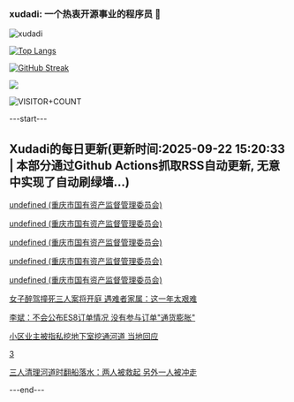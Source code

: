### xudadi: 一个热衷开源事业的程序员 👋

![xudadi](https://github-readme-stats-git-masterorgs-github-readme-stats-team.vercel.app/api?username=xudadi)

[![Top Langs](https://github-readme-stats.vercel.app/api/top-langs/?username=xudadi)](https://github.com/anuraghazra/github-readme-stats)

[![GitHub Streak](https://streak-stats.demolab.com?user=xudadi&locale=zh_Hans)](https://git.io/streak-stats)

![](https://raw.githubusercontent.com/xudadi/xudadi/main/assets/github-contribution-grid-snake.svg)

![VISITOR+COUNT](https://komarev.com/ghpvc/?username=xudadi&label=VISITOR+COUNT)


---start---

## Xudadi的每日更新(更新时间:2025-09-22 15:20:33 | 本部分通过Github Actions抓取RSS自动更新, 无意中实现了自动刷绿墙...)

[undefined (重庆市国有资产监督管理委员会)](https://dadilab.github.io/feeds/all.xml)

[undefined (重庆市国有资产监督管理委员会)](https://dadilab.github.io/feeds/all.xml)

[undefined (重庆市国有资产监督管理委员会)](https://dadilab.github.io/feeds/all.xml)

[undefined (重庆市国有资产监督管理委员会)](https://dadilab.github.io/feeds/all.xml)

[undefined (重庆市国有资产监督管理委员会)](https://dadilab.github.io/feeds/all.xml)

[女子醉驾撞死三人案将开庭 遇难者家属：这一年太艰难](https://m.163.com/news/article/KA2L0898053469LG.html)

[李斌：不会公布ES8订单情况 没有参与订单"通货膨胀"](https://m.163.com/news/article/KA2D4A2I051492T3.html)

[小区业主被指私挖地下室挖通河道 当地回应](https://m.163.com/news/article/KA2HD281051492T3.html)

[3](https://m.163.com/touch/news/sub/domestic)

[三人清理河道时翻船落水：两人被救起 另外一人被冲走](https://m.163.com/news/article/KA2JQAAT051492T3.html)

---end---
